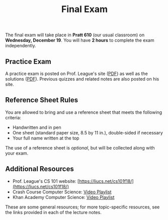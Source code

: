 ﻿---
# Posts need to have the `post` layout
layout: post

# The title of your post
title: Final Exam
# (Optional) Write a short (~150 characters) description of each blog post.
# This description is used to preview the page on search engines, social media, etc.
description: >
   Expectations for the final exam on **Wed, Dec. 19** at **2:45 PM**

# (Optional) Link to an image that represents your blog post.
# The aspect ratio should be ~16:9.
image: /assets/img/default.jpg

# You can hide the description and/or image from the output
# (only visible to search engines) by setting:
# hide_description: true
# hide_image: true

# (Optional) Each post can have zero or more categories, and zero or more tags.
# The difference is that categories will be part of the URL, while tags will not.
# E.g. the URL of this post is <site.baseurl>/hydejack/2017/11/23/example-content/
categories: [CS 101]
tags: []
# If you want a category or tag to have its own page,
# check out `_featured_categories` and `_featured_tags` respectively.
---

The final exam will take place in **Pratt 610** (our usual classroom) on **Wednesday, December 19**. You will have **2 hours** to complete the exam independently.

## Practice Exam 
A practice exam is posted on Prof. League's site ([PDF](https://liucs.net/cs101f18/e2pr.pdf)) as well as the solutions ([PDF](https://liucs.net/cs101f18/e2pr.sol.pdf)). Previous quizzes and related notes are also posted on his site.

## Reference Sheet Rules
You are allowed to bring and use a reference sheet that meets the following criteria:
- Handwritten and in pen
- One sheet (standard paper size, 8.5 by 11 in.), double-sided if necessary
- Your full name written at the top

The use of a reference sheet is *optional*, but will be collected along with your exam.  

## Additional Resources
- Prof. League's CS 101 website: [https://liucs.net/cs101f18/](https://liucs.net/cs101f18/)
- Crash Course Computer Science: [Video Playlist](https://www.youtube.com/watch?v=tpIctyqH29Q&list=PL8dPuuaLjXtNlUrzyH5r6jN9ulIgZBpdo)
- Khan Academy Computer Science: [Video Playlist](https://www.khanacademy.org/computing/computer-science)

These are some general resources; for more topic-specific resources, see the links provided in each of the lecture notes.